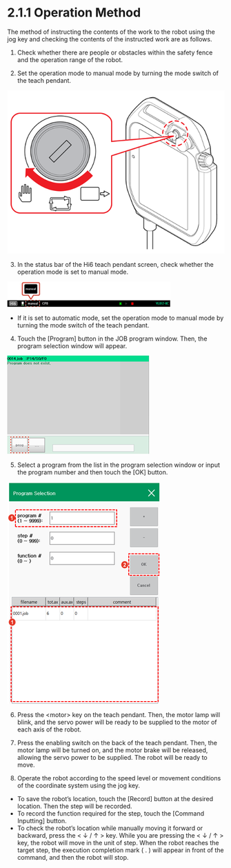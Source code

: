 # 2.1.1 Operation Method

The method of instructing the contents of the work to the robot using the jog key and checking the contents of the instructed work are as follows.

1.	Check whether there are people or obstacles within the safety fence and the operation range of the robot.

2.	Set the operation mode to manual mode by turning the mode switch of the teach pendant.





![](../../_assets/image_40.png)

3.	In the status bar of the Hi6 teach pendant screen, check whether the operation mode is set to manual mode.

![](../../_assets/image_325.png)

* If it is set to automatic mode, set the operation mode to manual mode by turning the mode switch of the teach pendant.

4.	Touch the \[Program\] button in the JOB program window. Then, the program selection window will appear.

![](../../_assets/image_329.png)



5.	Select a program from the list in the program selection window or input the program number and then touch the \[OK\] button.

![](../../_assets/image_317.png)

6.	Press the &lt;motor&gt; key on the teach pendant. Then, the motor lamp will blink, and the servo power will be ready to be supplied to the motor of each axis of the robot.

7.	Press the enabling switch on the back of the teach pendant. Then, the motor lamp will be turned on, and the motor brake will be released, allowing the servo power to be supplied. The robot will be ready to move.

8.	Operate the robot according to the speed level or movement conditions of the coordinate system using the jog key.

* To save the robot’s location, touch the \[Record\] button at the desired location. Then the step will be recorded.
* To record the function required for the step, touch the \[Command Inputting\] button.
* To check the robot’s location while manually moving it forward or backward, press the &lt; ↓ / ↑ &gt; key. While you are pressing the &lt; ↓ / ↑ &gt; key, the robot will move in the unit of step. When the robot reaches the target step, the execution completion mark \( . \) will appear in front of the command, and then the robot will stop.





